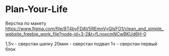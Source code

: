 # Plan-Your-Life
Верстка по макету https://www.figma.com/file/8T4byFDAV5REmnVyQlsFO1/clean_and_simple_website_freebie_work_file?node-id=3-2&t=fLnoxcmNCwBKUd6H-0

1,5ч - сверстан шапку
20мин - сверстан подвал
1ч - сверстан первый блок